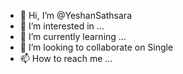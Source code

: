 - 👋 Hi, I’m @YeshanSathsara
- 👀 I’m interested in ...
- 🌱 I’m currently learning ...
- 💞️ I’m looking to collaborate on Single
- 📫 How to reach me ...

<!---
YeshanSathsara/YeshanSathsara is a ✨ special ✨ repository because its `README.md` (this file) appears on your GitHub profile.
You can click the Preview link to take a look at your changes.
--->
